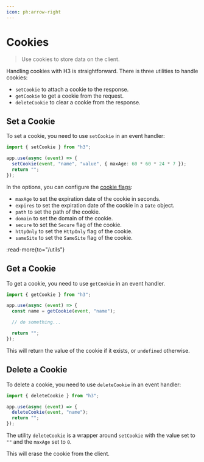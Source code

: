```yaml
---
icon: ph:arrow-right
---
```


# Cookies

> Use cookies to store data on the client.

Handling cookies with H3 is straightforward. There is three utilities to handle cookies:

- `setCookie` to attach a cookie to the response.
- `getCookie` to get a cookie from the request.
- `deleteCookie` to clear a cookie from the response.

## Set a Cookie

To set a cookie, you need to use `setCookie` in an event handler:

```ts
import { setCookie } from "h3";

app.use(async (event) => {
  setCookie(event, "name", "value", { maxAge: 60 * 60 * 24 * 7 });
  return "";
});
```

In the options, you can configure the [cookie flags](https://developer.mozilla.org/en-US/docs/Web/HTTP/Headers/Set-Cookie):

- `maxAge` to set the expiration date of the cookie in seconds.
- `expires` to set the expiration date of the cookie in a `Date` object.
- `path` to set the path of the cookie.
- `domain` to set the domain of the cookie.
- `secure` to set the `Secure` flag of the cookie.
- `httpOnly` to set the `HttpOnly` flag of the cookie.
- `sameSite` to set the `SameSite` flag of the cookie.

:read-more{to="/utils"}

## Get a Cookie

To get a cookie, you need to use `getCookie` in an event handler.

```ts
import { getCookie } from "h3";

app.use(async (event) => {
  const name = getCookie(event, "name");

  // do something...

  return "";
});
```

This will return the value of the cookie if it exists, or `undefined` otherwise.

## Delete a Cookie

To delete a cookie, you need to use `deleteCookie` in an event handler:

```ts
import { deleteCookie } from "h3";

app.use(async (event) => {
  deleteCookie(event, "name");
  return "";
});
```

The utility `deleteCookie` is a wrapper around `setCookie` with the value set to `""` and the `maxAge` set to `0`.

This will erase the cookie from the client.
